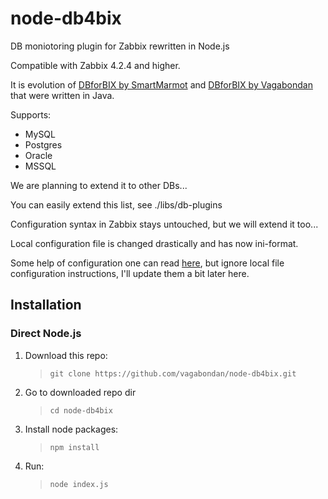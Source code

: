 # node-db4bix

DB moniotoring plugin for Zabbix rewritten in Node.js

Compatible with Zabbix 4.2.4 and higher.

It is evolution of [DBforBIX by SmartMarmot](https://github.com/smartmarmot/DBforBIX) and [DBforBIX by Vagabondan](https://github.com/vagabondan/DBforBIX) that were written in Java.

Supports:

- MySQL
- Postgres
- Oracle
- MSSQL

We are planning to extend it to other DBs...

You can easily extend this list, see ./libs/db-plugins 

Configuration syntax in Zabbix stays untouched, but we will extend it too...

Local configuration file is changed drastically and has now ini-format.

Some help of configuration one can read [here](https://github.com/vagabondan/DBforBIX/wiki), but ignore local file configuration instructions, I'll update them a bit later here.

## Installation

### Direct Node.js

1. Download this repo:
   >     git clone https://github.com/vagabondan/node-db4bix.git
2. Go to downloaded repo dir
   >     cd node-db4bix
3. Install node packages:
   >     npm install
4. Run:
   >     node index.js
